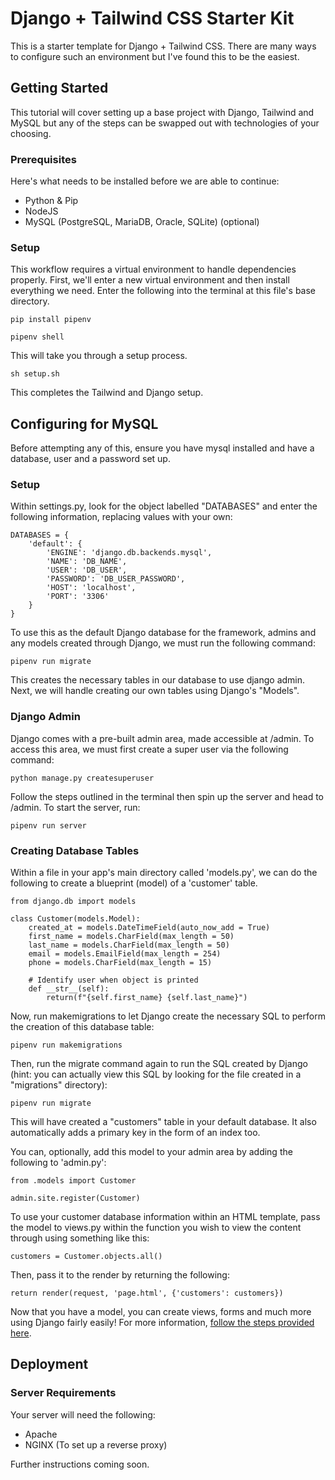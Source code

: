 # Django + Tailwind CSS Starter Kit
This is a starter template for Django + Tailwind CSS. There are many ways to configure such an environment but I've found this to be the easiest.


## Getting Started
This tutorial will cover setting up a base project with Django, Tailwind and MySQL but any of the steps can be swapped out with technologies of your choosing.

### Prerequisites
Here's what needs to be installed before we are able to continue:
- Python & Pip
- NodeJS
- MySQL (PostgreSQL, MariaDB, Oracle, SQLite) (optional)

### Setup
This workflow requires a virtual environment to handle dependencies properly. First, we'll enter a new virtual environment and then install everything we need. Enter the following into the terminal at this file's base directory.

```
pip install pipenv
```
```
pipenv shell
```
This will take you through a setup process.

```
sh setup.sh
```
This completes the Tailwind and Django setup.


## Configuring for MySQL
Before attempting any of this, ensure you have mysql installed and have a database, user and a password set up.

### Setup

Within settings.py, look for the object labelled "DATABASES" and enter the following information, replacing values with your own:
```
DATABASES = {
    'default': {
        'ENGINE': 'django.db.backends.mysql',
        'NAME': 'DB_NAME',
        'USER': 'DB_USER',
        'PASSWORD': 'DB_USER_PASSWORD',
        'HOST': 'localhost',
        'PORT': '3306'
    }
}
```
To use this as the default Django database for the framework, admins and any models created through Django, we must run the following command:
```
pipenv run migrate
```
This creates the necessary tables in our database to use django admin. Next, we will handle creating our own tables using Django's "Models".

### Django Admin

Django comes with a pre-built admin area, made accessible at /admin. To access this area, we must first create a super user via the following command:
```
python manage.py createsuperuser
```
Follow the steps outlined in the terminal then spin up the server and head to /admin. To start the server, run:
```
pipenv run server
```

### Creating Database Tables

Within a file in your app's main directory called 'models.py', we can do the following to create a blueprint (model) of a 'customer' table.
```
from django.db import models

class Customer(models.Model):
    created_at = models.DateTimeField(auto_now_add = True)
    first_name = models.CharField(max_length = 50)
    last_name = models.CharField(max_length = 50)
    email = models.EmailField(max_length = 254)
    phone = models.CharField(max_length = 15)

    # Identify user when object is printed
    def __str__(self):
        return(f"{self.first_name} {self.last_name}")
```
Now, run makemigrations to let Django create the necessary SQL to perform the creation of this database table:
```
pipenv run makemigrations
```
Then, run the migrate command again to run the SQL created by Django (hint: you can actually view this SQL by looking for the file created in a "migrations" directory):
```
pipenv run migrate
```
This will have created a "customers" table in your default database. It also automatically adds a primary key in the form of an index too.

You can, optionally, add this model to your admin area by adding the following to 'admin.py':
```
from .models import Customer

admin.site.register(Customer)
```
To use your customer database information within an HTML template, pass the model to views.py within the function you wish to view the content through using something like this:
```
customers = Customer.objects.all()
```
Then, pass it to the render by returning the following:
```
return render(request, 'page.html', {'customers': customers})
```
Now that you have a model, you can create views, forms and much more using Django fairly easily! For more information, [follow the steps provided here](https://docs.djangoproject.com/en/4.2/topics/forms/modelforms/).


## Deployment

### Server Requirements
Your server will need the following:
- Apache
- NGINX (To set up a reverse proxy)

Further instructions coming soon.